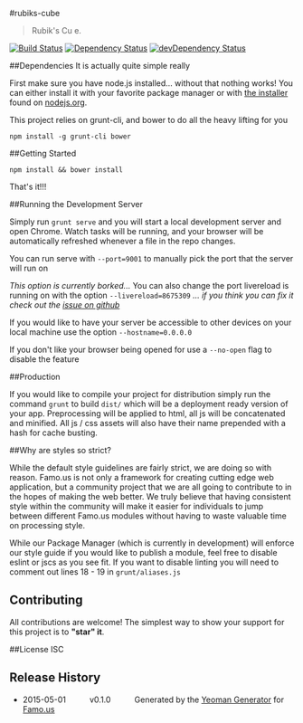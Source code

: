 #rubiks-cube
> Rubik's Cu e.

[![Build Status](https://travis-ci.org/rlafranchi/rubiks-cube.svg?branch=master)](https://travis-ci.org/rlafranchi/rubiks-cube) [![Dependency Status](https://david-dm.org/rlafranchi/rubiks-cube.svg)](https://david-dm.org/rlafranchi/rubiks-cube) [![devDependency Status](https://david-dm.org/rlafranchi/rubiks-cube/dev-status.svg)](https://david-dm.org/rlafranchi/rubiks-cube#info=devDependencies)

##Dependencies
It is actually quite simple really

First make sure you have node.js installed... without that nothing works!  You can either install it with your favorite package manager or with [the installer](http://nodejs.org/download) found on [nodejs.org](http://nodejs.org).

This project relies on grunt-cli, and bower to do all the heavy lifting for you

```
npm install -g grunt-cli bower
```

##Getting Started

```
npm install && bower install
```

That's it!!!

##Running the Development Server

Simply run ```grunt serve``` and you will start a local development server and open Chrome.  Watch tasks will be running, and your browser will be automatically refreshed whenever a file in the repo changes.

You can run serve with ```--port=9001``` to manually pick the port that the server will run on

*This option is currently borked...*
You can also change the port livereload is running on with the option ```--livereload=8675309```
*... if you think you can fix it check out the [issue on github](https://github.com/FamousTools/generator-famous/issues/22)*

If you would like to have your server be accessible to other devices on your local machine use the option ```--hostname=0.0.0.0```

If you don't like your browser being opened for use a ```--no-open``` flag to disable the feature

##Production

If you would like to compile your project for distribution simply run the command ```grunt``` to build ```dist/``` which will be a deployment ready version of your app.  Preprocessing will be applied to html, all js will be concatenated and minified.  All js / css assets will also have their name prepended with a hash for cache busting.

##Why are styles so strict?

While the default style guidelines are fairly strict, we are doing so with reason.  Famo.us is not only a framework for creating cutting edge web application, but a community project that we are all going to contribute to in the hopes of making the web better.  We truly believe that having consistent style within the community will make it easier for individuals to jump between different Famo.us modules without having to waste valuable time on processing style.

While our Package Manager (which is currently in development) will enforce our style guide if you would like to publish a module, feel free to disable eslint or jscs as you see fit.  If you want to disable linting you will need to comment out lines 18 - 19 in ```grunt/aliases.js```

## Contributing
All contributions are welcome! The simplest way to show your support for this project is to **"star" it**.

##License
ISC

## Release History
 * 2015-05-01   v0.1.0   Generated by the [Yeoman Generator](https://github.com/FamousTools/generator-famous) for [Famo.us](http://famo.us)